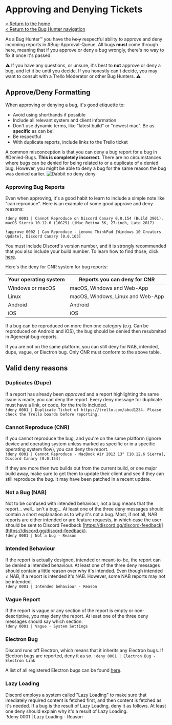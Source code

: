 # Approving and Denying Tickets
[< Return to the home](/index)  
[< Return to the Bug Hunter navigation](/bugs/bug-hunters)

As a Bug Hunter™ you have the ~~holy~~ respectful ability to approve and deny incoming reports in #Bug-Approval-Queue. All bugs **must** come through here, meaning that if you approve or deny a bug wrongly, there's no way to fix it once it's passed.

⚠️ If you have any questions, or unsure, it's best to **not** approve or deny a bug, and let it be until you decide. If you honestly can't decide, you may want to consult with a Trello Moderator or other Bug Hunters. ⚠️

## Approve/Deny Formatting
When approving or denying a bug, it's good etiquette to:
- Avoid using shorthands if possible
- Include all relevant system and client information
- Don't use dynamic terms, like "latest build" or "newest mac". Be as **specific** as can be!
- Be respectful
- With duplicate reports, include links to the Trello ticket

A common misconception is that you can deny a bug report for a bug in #Denied-Bugs. **This is completely incorrect.** There are no circumstances where bugs can be denied for being related to or a duplicate of a denied bug. However, you might be able to deny a bug for the same reason the bug was denied earlier.
![Dabbit no deny deny](https://itspugle.is-a-bad-waifu.com/ed8718.png)

### Approving Bug Reports
Even when approving, it's a good habit to learn to include a simple note like "can reproduce". Here is an example of some good approve and deny reasons:

`!deny 0001 | Cannot Reproduce on Discord Canary 0.0.154 (Build 3901), macOS Sierra 10.12.6 (16G29) (iMac Retina 5K, 27-inch, Late 2017)`

`!approve 0002 | Can Reproduce - Lenovo ThinkPad [Windows 10 Creators Update], Discord Canary [0.0.163]`

You must include Discord's version number, and it is strongly recommended that you also include your build number. To learn how to find those, click [here](/DiscordApp/docs/bugs/version).

Here's the deny for CNR system for bug reports:

Your operating system | Reports you can deny for CNR
-------- | --------
Windows or macOS | macOS, Windows and Web-App
Linux | macOS, Windows, Linux and Web-App
Android | Android
iOS | iOS

If a bug can be reproduced on more then one category (e.g. Can be reproduced on Android and iOS), the bug should be denied then resubmited in #general-bug-reports.

If you are not on the same platform, you can still deny for NAB, intended, dupe, vague, or Electron bug. Only CNR must conform to the above table.

## Valid deny reasons
### Duplicates (Dupe)
If a report has already been *approved* and a report highlighting the same issue is made, you can deny the report. Every deny message for duplicate must have a link, or code, for the trello included.  
`!deny 0001 | Duplicate Ticket of https://trello.com/abcd1234. Please check the Trello boards before reporting.`

### Cannot Reproduce (CNR)
If you cannot reproduce the bug, and you're on the same platform (ignore device and operating system unless marked as specific or in a specific operating system flow), you can deny the report.  
`!deny 0001 | Cannot Reproduce - MacBook Air 2013 13" [10.12.6 Sierra], Discord Canary [0.0.154]`  

If they are more then two builds out from the current build, or one major build away, make sure to get them to update their client and see if they can still reproduce the bug. It may have been patched in a recent update.

### Not a Bug (NAB)
Not to be confused with intended behaviour, not a bug means that the report... well.. isn't a bug... At least one of the three deny messages should contain a short explanation as to why it's not a bug. Most, if not all, NAB reports are either intended or are feature requests, in which case the user should be sent to Discord Feedback [https://discord.gg/discord-feedback](https://discord.gg/discord-feedback).  
`!deny 0001 | Not a bug - Reason`

### Intended Behaviour
If the report is actually designed, intended or meant-to-be, the report can be denied a intended behaviour. At least one of the three deny messages should contain a little reason over why it's intended. Even though intended ≠ NAB, if a report is intended it's NAB. However, some NAB reports may not be intended.  
`!deny 0001 | Intended behaviour - Reason`

### Vague Report
If the report is vague or any section of the report is empty or non-descriptive, you may deny the report. At least one of the three deny messages should say which section.  
`!deny 0001 | Vague - System Settings`

### Electron Bug
Discord runs off Electron, which means that it inherits any Electron bugs. If Electron bugs are reported, deny it as so.
`!deny 0001 | Electron Bug - Electron Link`

A list of all registered Electron bugs can be found [here](https://github.com/electron/electron/issues).

### Lazy Loading
Discord employs a system called "Lazy Loading" to make sure that imediately required content is fetched first, and then content is fetched as it's needed. If a bug is the result of Lazy Loading, deny it as follows. At least one deny should explain why it's a result of Lazy Loading.  
`!deny 0001 | Lazy Loading - Reason
